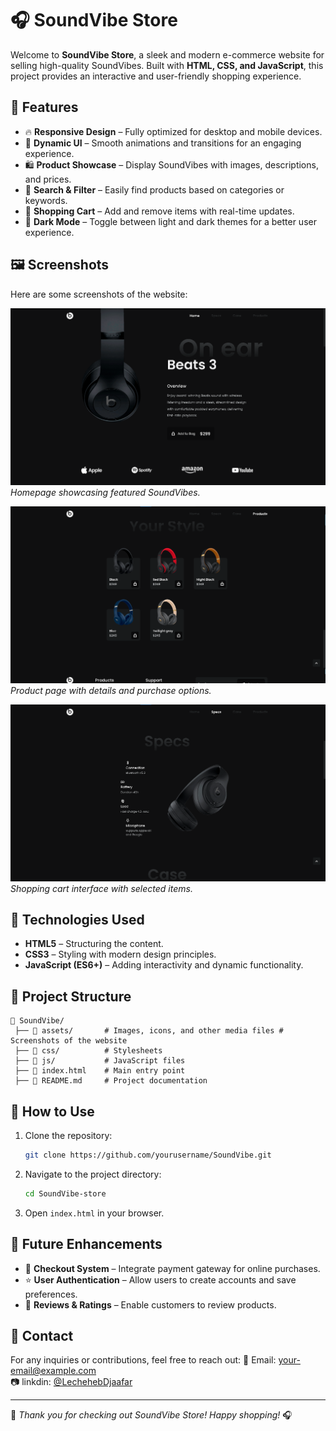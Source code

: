 # 🎧 SoundVibe Store

Welcome to **SoundVibe Store**, a sleek and modern e-commerce website for selling high-quality SoundVibes. Built with **HTML, CSS, and JavaScript**, this project provides an interactive and user-friendly shopping experience.

## 🌟 Features

- 🔥 **Responsive Design** – Fully optimized for desktop and mobile devices.
- 🎵 **Dynamic UI** – Smooth animations and transitions for an engaging experience.
- 🛍️ **Product Showcase** – Display SoundVibes with images, descriptions, and prices.
- 🔎 **Search & Filter** – Easily find products based on categories or keywords.
- 🛒 **Shopping Cart** – Add and remove items with real-time updates.
- 🌙 **Dark Mode** – Toggle between light and dark themes for a better user experience.

## 🖼️ Screenshots

Here are some screenshots of the website:

![Homepage](assets/img/img1.png)
*Homepage showcasing featured SoundVibes.*

![Product Page](assets/img/img2.png)
*Product page with details and purchase options.*

![Shopping Cart](assets/img/img3.png)
*Shopping cart interface with selected items.*

## 🚀 Technologies Used

- **HTML5** – Structuring the content.
- **CSS3** – Styling with modern design principles.
- **JavaScript (ES6+)** – Adding interactivity and dynamic functionality.

## 📂 Project Structure

```
📁 SoundVibe/
 ├── 📂 assets/       # Images, icons, and other media files # Screenshots of the website
 ├── 📂 css/          # Stylesheets
 ├── 📂 js/           # JavaScript files
 ├── 📜 index.html    # Main entry point
 ├── 📜 README.md     # Project documentation
```

## 🎯 How to Use

1. Clone the repository:
   ```bash
   git clone https://github.com/yourusername/SoundVibe.git
   ```
2. Navigate to the project directory:
   ```bash
   cd SoundVibe-store
   ```
3. Open `index.html` in your browser.

## 📌 Future Enhancements

- 🛒 **Checkout System** – Integrate payment gateway for online purchases.
- ⭐ **User Authentication** – Allow users to create accounts and save preferences.
- 📢 **Reviews & Ratings** – Enable customers to review products.

## 📧 Contact

For any inquiries or contributions, feel free to reach out:
📩 Email: your-email@example.com  
📷 linkdin: [@LechehebDjaafar](https://www.linkedin.com/in/lecheheb-djaafar-226594348/)

---

💙 *Thank you for checking out SoundVibe Store! Happy shopping!* 🎧
